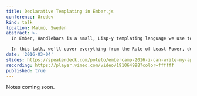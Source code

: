 ```yaml
---
title: Declarative Templating in Ember.js
conference: Øredev
kind: talk
location: Malmö, Sweden
abstract: >-
  In Ember, Handlebars is a small, Lisp-y templating language we use to express our application's user interface. We use Keywords, Helpers and Components and other primitives to build upon this language, and the result of this is a larger vocabulary in which we can declare our intent much more clearly. Let's explore how Keywords and Helpers augment Handlebars, and cover techniques and patterns for creating our own Helpers in good taste.

  In this talk, we'll cover everything from the Rule of Least Power, declarative templating, as well as patterns and anti-patterns of creating helpers.
date: '2016-03-04'
slides: https://speakerdeck.com/poteto/embercamp-2016-i-can-write-my-app-with-no-handlebars-declarative-templating-in-ember
recording: https://player.vimeo.com/video/191064998?color=ffffff
published: true
---
```


Notes coming soon.